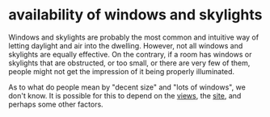 # availability of windows and skylights

Windows and skylights are probably the most common and intuitive 
way of letting daylight and air into the dwelling. However, not all windows and 
skylights are equally effective. On the contrary, 
if a room has windows or skylights that are obstructed, or too
small, or there are very few of them, people might not get
the impression of it being properly illuminated. 

As to what do people mean by "decent size" and "lots of windows",
we don't know. It is possible for this to depend on the 
[views](code=views), the [site](code=site_characteristics),
and perhaps some other factors.